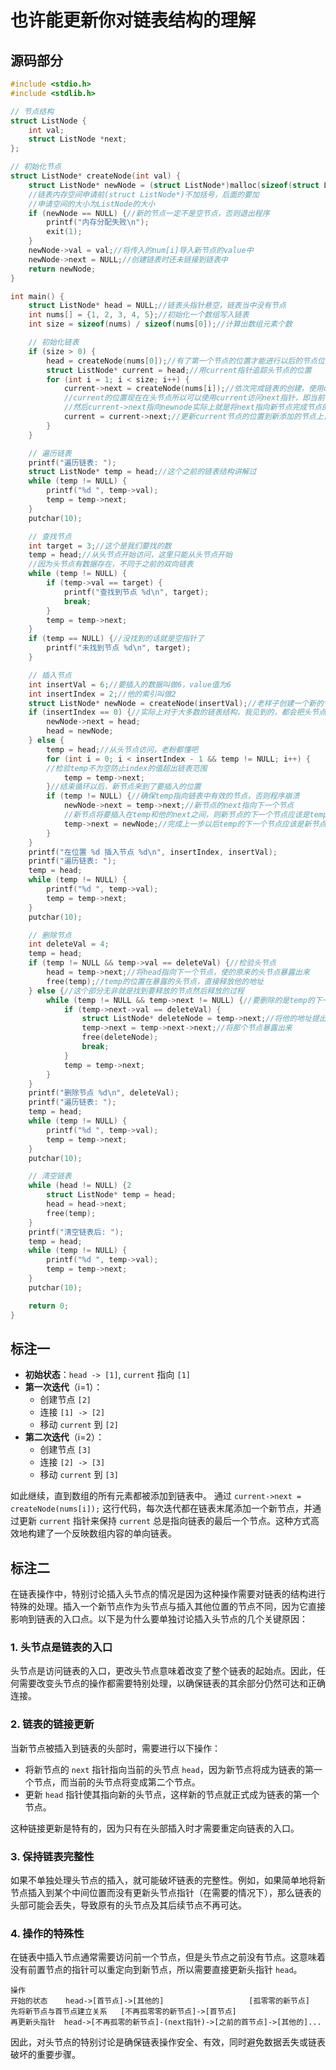 
# 也许能更新你对链表结构的理解

## 源码部分
```c
#include <stdio.h>
#include <stdlib.h>

// 节点结构
struct ListNode {
    int val;
    struct ListNode *next;
};

// 初始化节点
struct ListNode* createNode(int val) {
    struct ListNode* newNode = (struct ListNode*)malloc(sizeof(struct ListNode));
    //链表内存空间申请前(struct ListNode*)不加括号，后面的要加
	//申请空间的大小为ListNode的大小 
    if (newNode == NULL) {//新的节点一定不是空节点，否则退出程序 
        printf("内存分配失败\n");
        exit(1);
    }
    newNode->val = val;//将传入的num[i]导入新节点的value中 
    newNode->next = NULL;//创建链表时还未链接到链表中 
    return newNode;
}

int main() {
    struct ListNode* head = NULL;//链表头指针悬空，链表当中没有节点 
    int nums[] = {1, 2, 3, 4, 5};//初始化一个数组写入链表 
    int size = sizeof(nums) / sizeof(nums[0]);//计算出数组元素个数 

    // 初始化链表
    if (size > 0) {
        head = createNode(nums[0]);//有了第一个节点的位置才能进行以后的节点位置跟进 
        struct ListNode* current = head;//用current指针追踪头节点的位置 
        for (int i = 1; i < size; i++) {
            current->next = createNode(nums[i]);//依次完成链表的创建，使用createNode函数创建一个value为num[i]的节点。
			//current的位置现在在头节点所以可以使用current访问next指针，即当前节点位置 
			//然后current->next指向newnode实际上就是将next指向新节点完成节点的介入  
            current = current->next;//更新current节点的位置到新添加的节点上，实际上current总是指向最后一个节点  标注一可视化讲解
        }
    }

    // 遍历链表
    printf("遍历链表: ");
    struct ListNode* temp = head;//这个之前的链表结构讲解过
    while (temp != NULL) {
        printf("%d ", temp->val);
        temp = temp->next;
    }
    putchar(10);

    // 查找节点
    int target = 3;//这个是我们要找的数
    temp = head;//从头节点开始访问，这里只能从头节点开始
    //因为头节点有数据存在，不同于之前的双向链表
    while (temp != NULL) {
        if (temp->val == target) {
            printf("查找到节点 %d\n", target);
            break;
        }
        temp = temp->next;
    }
    if (temp == NULL) {//没找到的话就是空指针了
        printf("未找到节点 %d\n", target);
    }

    // 插入节点
    int insertVal = 6;//要插入的数据叫做6，value值为6
    int insertIndex = 2;//他的索引叫做2
    struct ListNode* newNode = createNode(insertVal);//老样子创建一个新的节点，同时我们使用一个结构体指针接受他。
    if (insertIndex == 0) {//实际上对于大多数的链表结构，我见到的，都会把头节点单独列出来讨论，这里为什么单列，见标注二。
        newNode->next = head;
        head = newNode;
    } else {
        temp = head;//从头节点访问，老粉都懂吧
        for (int i = 0; i < insertIndex - 1 && temp != NULL; i++) {
        //检验temp不为空防止index的值超出链表范围
            temp = temp->next;
        }//结束循环以后，新节点来到了要插入的位置
        if (temp != NULL) {//确保temp指向链表中有效的节点，否则程序崩溃
            newNode->next = temp->next;//新节点的next指向下一个节点
            //新节点将要插入在temp和他的next之间，则新节点的下一个节点应该是temp下一个节点
            temp->next = newNode;//完成上一步以后temp的下一个节点应该是新节点了
        }
    }
    printf("在位置 %d 插入节点 %d\n", insertIndex, insertVal);
    printf("遍历链表: ");
    temp = head;
    while (temp != NULL) {
        printf("%d ", temp->val);
        temp = temp->next;
    }
    putchar(10);

    // 删除节点
    int deleteVal = 4;
    temp = head;
    if (temp != NULL && temp->val == deleteVal) {//检验头节点
        head = temp->next;//将head指向下一个节点，使的原来的头节点暴露出来
        free(temp);//temp的位置在暴露的头节点，直接释放他的地址
    } else {//这个部分无非就是找到要释放的节点然后释放的过程
        while (temp != NULL && temp->next != NULL) {//要删除的是temp的下一个节点，一旦找到的话。
            if (temp->next->val == deleteVal) {
                struct ListNode* deleteNode = temp->next;//将他的地址提出来准备后续的释放
                temp->next = temp->next->next;//将那个节点暴露出来
                free(deleteNode);
                break;
            }
            temp = temp->next;
        }
    }
    printf("删除节点 %d\n", deleteVal);
    printf("遍历链表: ");
    temp = head;
    while (temp != NULL) {
        printf("%d ", temp->val);
        temp = temp->next;
    }
    putchar(10);

    // 清空链表
    while (head != NULL) {2
        struct ListNode* temp = head;
        head = head->next;
        free(temp);
    }
    printf("清空链表后: ");
    temp = head;
    while (temp != NULL) {
        printf("%d ", temp->val);
        temp = temp->next;
    }
    putchar(10);

    return 0;
}

```


## 标注一

- **初始状态**：`head -> [1]`, `current` 指向 `[1]`
- **第一次迭代**（i=1）：
  - 创建节点 `[2]`
  - 连接 `[1] -> [2]`
  - 移动 `current` 到 `[2]`
- **第二次迭代**（i=2）：
  - 创建节点 `[3]`
  - 连接 `[2] -> [3]`
  - 移动 `current` 到 `[3]`

如此继续，直到数组的所有元素都被添加到链表中。
通过 `current->next = createNode(nums[i]);` 这行代码，每次迭代都在链表末尾添加一个新节点，并通过更新 `current` 指针来保持 `current` 总是指向链表的最后一个节点。这种方式高效地构建了一个反映数组内容的单向链表。

## 标注二

在链表操作中，特别讨论插入头节点的情况是因为这种操作需要对链表的结构进行特殊的处理。插入一个新节点作为头节点与插入其他位置的节点不同，因为它直接影响到链表的入口点。以下是为什么要单独讨论插入头节点的几个关键原因：

### 1. **头节点是链表的入口**
头节点是访问链表的入口，更改头节点意味着改变了整个链表的起始点。因此，任何需要改变头节点的操作都需要特别处理，以确保链表的其余部分仍然可达和正确连接。

### 2. **链表的链接更新**
当新节点被插入到链表的头部时，需要进行以下操作：
- 将新节点的 `next` 指针指向当前的头节点 `head`，因为新节点将成为链表的第一个节点，而当前的头节点将变成第二个节点。
- 更新 `head` 指针使其指向新的头节点，这样新的节点就正式成为链表的第一个节点。

这种链接更新是特有的，因为只有在头部插入时才需要重定向链表的入口。

### 3. **保持链表完整性**
如果不单独处理头节点的插入，就可能破坏链表的完整性。例如，如果简单地将新节点插入到某个中间位置而没有更新头节点指针（在需要的情况下），那么链表的头部可能会丢失，导致原有的头节点及其后续节点不再可达。

### 4. **操作的特殊性**
在链表中插入节点通常需要访问前一个节点，但是头节点之前没有节点。这意味着没有前置节点的指针可以重定向到新节点，所以需要直接更新头指针 `head`。

```
操作
开始的状态    head->[首节点]->[其他的]                   [孤零零的新节点]
先将新节点与首节点建立关系   [不再孤零零的新节点]->[首节点]
再更新头指针  head->[不再孤零的新节点]-(next指针)->[之前的首节点]->[其他的]...
``` 
因此，对头节点的特别讨论是确保链表操作安全、有效，同时避免数据丢失或链表破坏的重要步骤。
<!--stackedit_data:
eyJoaXN0b3J5IjpbMTI5NDUzNTk4XX0=
-->